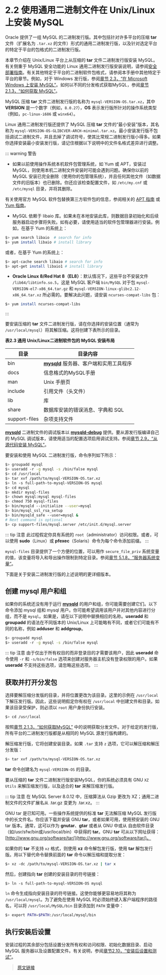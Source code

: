# 2.2 使用通用二进制文件在 Unix/Linux 上安装 MySQL

Oracle 提供了一组 MySQL 的二进制发行版。其中包括针对许多平台的压缩 **tar** 文件（扩展名为 `.tar.xz` 的文件）形式的通用二进制发行版，以及针对选定平台的特定于平台的包格式的二进制发行版。

本章节介绍在 Unix/Linux 平台上从压缩的 **tar** 文件二进制发行版安装 MySQL。有关侧重于 MySQL 安全功能的 Linux 通用二进制发行版安装说明，请参阅[安全部署指南](https://dev.mysql.com/doc/mysql-secure-deployment-guide/8.0/en/)。有关其他特定于平台的二进制软件包格式，请参阅本手册中其他特定于平台的章节。例如，对于 Windows 发行版，参阅[章节 2.3，“在 Microsoft Windows 上安装 MySQL”](/2/2.3/windows-installation.html)。如何以不同的分发格式获取MySQL，参阅[章节 2.1.3，“如何获取 MySQL”](/2/2.1/2.1.3/getting-mysql.html)。

MySQL 压缩 **tar** 文件二进制发行版的名称为 `mysql-VERSION-OS.tar.xz`，其中 **VERSION** 是一个数字（例如，`8.0.27`），**OS** 表示发行版所针对的操作系统类型（例如，`pc-linux-i686` 或 `winx64`）。

Linux 通用二进制发行版还提供了 MySQL 压缩 **tar** 文件的“最小安装”版本，其名称为 `mysql-VERSION-OS-GLIBCVER-ARCH-minimal.tar.xz`。最小安装发行版不包括调试二进制文件，并且去掉了调试符号，使其比常规二进制发行版小得多。如果你选择安装最小安装发行版，请记住根据以下说明中的文件名格式差异进行调整。

::: warning 警告

- 如果以前使用操作系统本机软件包管理系统，如 Yum 或 APT，安装过 MySQL，则使用本机二进制文件安装时可能会遇到问题。确保你以前的 MySQL 安装已完全删除（使用你的包管理系统），并且任何其他文件（如数据文件的旧版本）也已删除。你还应该检查配置文件，如 `/etc/my.cnf` 或 `/etc/mysql` 目录，并将其删除。

有关使用官方 MySQL 软件包替换第三方软件包的信息，参阅相关的 [APT 指南](https://dev.mysql.com/doc/mysql-apt-repo-quick-guide/en/) 或 [Yum 指南](https://dev.mysql.com/doc/refman/5.7/en/replace-third-party-yum.html)。

- MySQL 依赖于 libaio 库。如果未在本地安装此库，则数据目录初始化和后续服务器启动步骤将失败。如有必要，请使用适当的软件包管理器进行安装。例如，在基于 Yum 的系统上：

```bash
$> yum search libaio  # search for info
$> yum install libaio # install library
```

或者，在基于 Yum 的系统上：

```bash
$> apt-cache search libaio # search for info
$> apt-get install libaio1 # install library
```

- **Oracle Linux 8/Red Hat 8（EL8）**：默认情况下，这些平台不安装文件 `/lib64/libtinfo.so.5`，这是 MySQL 客户端 `bin/MySQL` 对于包 `mysql-VERSION-el7-x86_64.tar.gz` 和 `mysql-VERSION-linux-glibc2.12-x86_64.tar.xz` 所必需的。要解决此问题，请安装 `ncurses-compat-libs` 包：

```bash
$> yum install ncurses-compat-libs
```

:::

要安装压缩的 **tar** 文件二进制发行版，请在你选择的安装位置（通常为 `/usr/local/mysql`）将其解压缩。这将创建下表所示的目录。

**表2.3 通用 Unix/Linux二进制软件包的 MySQL 安装布局**

|目录|目录内容|
|--|--|
|bin|[**mysqld**](/4/4.3/4.3.1/mysqld) 服务器、客户端和实用工具程序|
|docs|信息格式的MySQL手册|
|man|Unix 手册页|
|include|引用文件（头文件）|
|lib|库|
|share|数据库安装的错误消息、字典和 SQL|
|support-files|杂项支持文件|

[**mysqld**](/4/4.3/4.3.1/mysqld.html) 二进制文件的调试版本以 [**mysqld-debug**](/4/4.3/4.3.1/mysqld.html) 提供。要从源发行版编译自己的 MySQL 调试版本，请使用适当的配置选项启用调试支持。参阅[章节 2.9，“从源代码安装 MySQL”](/2/2.9/source-installation.html)。

要安装和使用 MySQL 二进制发行版，命令序列如下所示：

```bash
$> groupadd mysql
$> useradd -r -g mysql -s /bin/false mysql
$> cd /usr/local
$> tar xvf /path/to/mysql-VERSION-OS.tar.xz
$> ln -s full-path-to-mysql-VERSION-OS mysql
$> cd mysql
$> mkdir mysql-files
$> chown mysql:mysql mysql-files
$> chmod 750 mysql-files
$> bin/mysqld --initialize --user=mysql
$> bin/mysql_ssl_rsa_setup
$> bin/mysqld_safe --user=mysql &
# Next command is optional
$> cp support-files/mysql.server /etc/init.d/mysql.server
```

::: tip 注意
此过程假定你具有系统的 `root`（administrator）访问权限。或者，可以使用 **sudo**（Linux）或 **pfexec**（Solaris）命令为每个命令添加前缀。
:::

`mysql-files` 目录提供了一个方便的位置，可以用作 `secure_file_priv` 系统变量的值，该变量将导入和导出操作限制到特定目录。参阅[章节 5.1.8，“服务器系统变量”](/5/5.1/5.1.8/server-system-variables.html)。

下面是关于安装二进制发行版的上述说明的更详细版本。

## 创建 mysql 用户和组

如果你的系统还没有用于运行 [**mysqld**](/4/4.3/4.3.1/mysqld.html) 的用户和组，你可能需要创建它们。以下命令添加 mysql 组和 mysql 用户。你可能希望调用该用户并对其他内容进行分组，而不是 `mysql`。如果是，请在以下说明中替换相应的名称。**useradd** 和 **groupadd** 的语法在不同版本的 Unix/Linux 上可能略有不同，或者它们可能有不同的名称，例如 **adduser** 和 **addgroup**。

```bash
$> groupadd mysql
$> useradd -r -g mysql -s /bin/false mysql
```

::: tip 注意
由于仅出于所有权目的而非登录目的才需要该用户，因此 **useradd** 命令使用 `-r` 和 `-s/bin/false` 选项来创建对服务器主机没有登录权限的用户。如果 **useradd** 不支持这些选项，请忽略这些选项。
:::

## 获取并打开分发包

选择要解压缩分发版的目录，并将位置更改为该目录。这里的示例在 `/usr/local` 下解压发行版。因此，这些说明假定你有权在 `/usr/local` 中创建文件和目录。如果该目录受保护，则必须以 `root` 用户身份执行安装。

```bash
$> cd /usr/local
```

按照[章节 2.1.3，“如何获取MySQL”](/2/2.1/2.1.3/getting-mysql.html) 中的说明获取分发文件。对于给定的发行版，所有平台的二进制发行版都是从相同的 MySQL 源发行版构建的。

解压缩发行版，它将创建安装目录。如果 `.tar` 支持 `z` 选项，它可以解压缩和解压分发版：

```bash
$> tar xvf /path/to/mysql-VERSION-OS.tar.xz
```

**tar** 命令创建名为 `mysql-VERSION-OS` 的目录。

要从压缩的 **tar** 文件二进制发行版安装MySQL，你的系统必须具有 GNU `XZ Utils` 来解压缩发行版，以及适合的 **tar** 来解压缩发行版。

::: tip 注意
在 MySQL Server 8.0.12 中，压缩算法从 Gzip 更改为 XZ；通用二进制文件的文件扩展名从 .tar.gz 变更为 .tar.xz。
:::

GNU tar 是已知可用。一些操作系统提供的标准 **tar** 无法解压缩 MySQL 发行版中的长文件名。你应该下载并安装 GNU **tar**，或者如果可用，使用预安装的 GNU tar 版本。通常，这可以作为 **gnutar**、**gtar** 或者从 GNU 中或从 自由软件目录（如/usr/sfw/bin或/usr/local/bin）中获得的 **tar**。GNU **tar** 可从以下网址获得：[http://www.gnu.org/software/tar/](http://www.gnu.org/software/tar/)。

如果你的 **tar** 不支持 `xz` 格式，则使用 **xz** 命令解包发行版，使用 **tar** 解包发行版。用以下替代命令替换前面的 **tar** 命令以解压缩和提取分发：

```bash
$> xz -dc /path/to/mysql-VERSION-OS.tar.xz | tar x
```

然后，创建指向 **tar** 创建的安装目录的符号链接：

```bash
$> ln -s full-path-to-mysql-VERSION-OS mysql
```

`ln` 命令生成指向安装目录的符号链接。这使你能够更容易地将其称为 `/usr/local/mysql`。为了避免在使用 MySQL 时必须始终键入客户端程序的路径名，可以将 `/usr/local/MySQL/bin` 目录添加到 `PATH` 变量中：

```bash
$> export PATH=$PATH:/usr/local/mysql/bin
```

## 执行安装后设置

安装过程的其余部分包括设置分发所有权和访问权限、初始化数据目录、启动 MySQL 服务器以及设置配置文件。有关说明，参阅[章节2.10，“安装后设置和测试”](/2/2.10/postinstallation.html)。

> [原文链接](https://dev.mysql.com/doc/refman/8.0/en/binary-installation.html)
